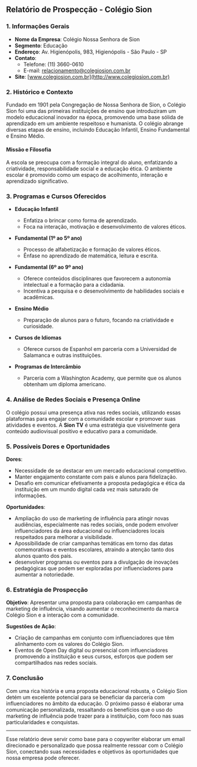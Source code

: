 ## Relatório de Prospecção - Colégio Sion

### 1. Informações Gerais

- **Nome da Empresa**: Colégio Nossa Senhora de Sion
- **Segmento**: Educação
- **Endereço**: Av. Higienópolis, 983, Higienópolis - São Paulo - SP
- **Contato**: 
  - Telefone: (11) 3660-0610 
  - E-mail: relacionamento@colegiosion.com.br 
- **Site**: [www.colegiosion.com.br](http://www.colegiosion.com.br)

### 2. Histórico e Contexto

Fundado em 1901 pela Congregação de Nossa Senhora de Sion, o Colégio Sion foi uma das primeiras instituições de ensino que introduziram um modelo educacional inovador na época, promovendo uma base sólida de aprendizado em um ambiente respeitoso e humanista. O colégio abrange diversas etapas de ensino, incluindo Educação Infantil, Ensino Fundamental e Ensino Médio.

#### Missão e Filosofia
A escola se preocupa com a formação integral do aluno, enfatizando a criatividade, responsabilidade social e a educação ética. O ambiente escolar é promovido como um espaço de acolhimento, interação e aprendizado significativo.

### 3. Programas e Cursos Oferecidos

- **Educação Infantil**
  - Enfatiza o brincar como forma de aprendizado.
  - Foca na interação, motivação e desenvolvimento de valores éticos.

- **Fundamental (1º ao 5º ano)**
  - Processo de alfabetização e formação de valores éticos.
  - Ênfase no aprendizado de matemática, leitura e escrita.

- **Fundamental (6º ao 9º ano)**
  - Oferece conteúdos disciplinares que favorecem a autonomia intelectual e a formação para a cidadania.
  - Incentiva a pesquisa e o desenvolvimento de habilidades sociais e acadêmicas.

- **Ensino Médio**
  - Preparação de alunos para o futuro, focando na criatividade e curiosidade.

- **Cursos de Idiomas**
  - Oferece cursos de Espanhol em parceria com a Universidad de Salamanca e outras instituições.

- **Programas de Intercâmbio**
  - Parceria com a Washington Academy, que permite que os alunos obtenham um diploma americano.

### 4. Análise de Redes Sociais e Presença Online

O colégio possui uma presença ativa nas redes sociais, utilizando essas plataformas para engajar com a comunidade escolar e promover suas atividades e eventos. A **Sion TV** é uma estratégia que visivelmente gera conteúdo audiovisual positivo e educativo para a comunidade.

### 5. Possíveis Dores e Oportunidades

**Dores**:
- Necessidade de se destacar em um mercado educacional competitivo.
- Manter engajamento constante com pais e alunos para fidelização.
- Desafio em comunicar efetivamente a proposta pedagógica e ética da instituição em um mundo digital cada vez mais saturado de informações.

**Oportunidades**:
- Ampliação do uso de marketing de influência para atingir novas audiências, especialmente nas redes sociais, onde podem envolver influenciadores da área educacional ou influenciadores locais respeitados para melhorar a visibilidade.
- Apossibilidade de criar campanhas temáticas em torno das datas comemorativas e eventos escolares, atraindo a atenção tanto dos alunos quanto dos pais.
- desenvolver programas ou eventos para a divulgação de inovações pedagógicas que podem ser exploradas por influenciadores para aumentar a notoriedade.

### 6. Estratégia de Prospecção

**Objetivo**:
Apresentar uma proposta para colaboração em campanhas de marketing de influência, visando aumentar o reconhecimento da marca Colégio Sion e a interação com a comunidade.

**Sugestões de Ação**:
- Criação de campanhas em conjunto com influenciadores que têm alinhamento com os valores do Colégio Sion.
- Eventos de Open Day digital ou presencial com influenciadores promovendo a instituição e seus cursos, esforços que podem ser compartilhados nas redes sociais.

### 7. Conclusão

Com uma rica história e uma proposta educacional robusta, o Colégio Sion detém um excelente potencial para se beneficiar da parceria com influenciadores no âmbito da educação. O próximo passo é elaborar uma comunicação personalizada, ressaltando os benefícios que o uso do marketing de influência pode trazer para a instituição, com foco nas suas particularidades e conquistas.

---

Esse relatório deve servir como base para o copywriter elaborar um email direcionado e personalizado que possa realmente ressoar com o Colégio Sion, conectando suas necessidades e objetivos às oportunidades que nossa empresa pode oferecer.